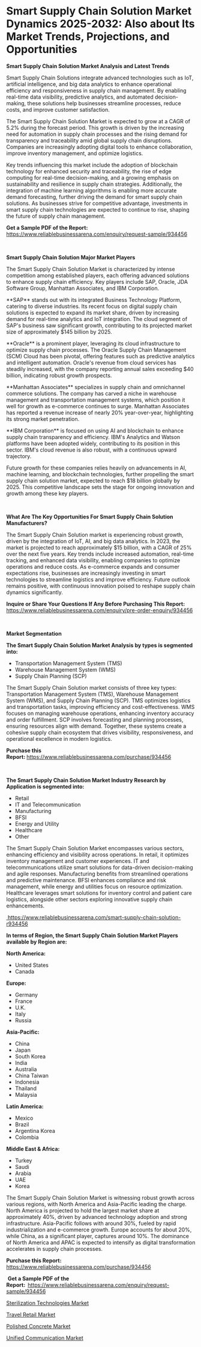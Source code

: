 <p><h1>Smart Supply Chain Solution Market Dynamics 2025-2032: Also about Its Market Trends, Projections, and Opportunities</h1></p><p><strong>Smart Supply Chain Solution Market Analysis and Latest Trends</strong></p>
<p><p>Smart Supply Chain Solutions integrate advanced technologies such as IoT, artificial intelligence, and big data analytics to enhance operational efficiency and responsiveness in supply chain management. By enabling real-time data visibility, predictive analytics, and automated decision-making, these solutions help businesses streamline processes, reduce costs, and improve customer satisfaction.</p><p>The Smart Supply Chain Solution Market is expected to grow at a CAGR of 5.2% during the forecast period. This growth is driven by the increasing need for automation in supply chain processes and the rising demand for transparency and traceability amid global supply chain disruptions. Companies are increasingly adopting digital tools to enhance collaboration, improve inventory management, and optimize logistics.</p><p>Key trends influencing this market include the adoption of blockchain technology for enhanced security and traceability, the rise of edge computing for real-time decision-making, and a growing emphasis on sustainability and resilience in supply chain strategies. Additionally, the integration of machine learning algorithms is enabling more accurate demand forecasting, further driving the demand for smart supply chain solutions. As businesses strive for competitive advantage, investments in smart supply chain technologies are expected to continue to rise, shaping the future of supply chain management.</p></p>
<p><strong>Get a Sample PDF of the Report:&nbsp;</strong> <a href="https://www.reliablebusinessarena.com/enquiry/request-sample/934456?utm_campaign=2004&utm_medium=2&utm_source=Github&utm_content=ia&utm_term=07032025&utm_id=smart-supply-chain-solution">https://www.reliablebusinessarena.com/enquiry/request-sample/934456</a></p>
<p>&nbsp;</p>
<p><strong>Smart Supply Chain Solution Major Market Players</strong></p>
<p><p>The Smart Supply Chain Solution Market is characterized by intense competition among established players, each offering advanced solutions to enhance supply chain efficiency. Key players include SAP, Oracle, JDA Software Group, Manhattan Associates, and IBM Corporation.</p><p>**SAP** stands out with its integrated Business Technology Platform, catering to diverse industries. Its recent focus on digital supply chain solutions is expected to expand its market share, driven by increasing demand for real-time analytics and IoT integration. The cloud segment of SAP's business saw significant growth, contributing to its projected market size of approximately $145 billion by 2025.</p><p>**Oracle** is a prominent player, leveraging its cloud infrastructure to optimize supply chain processes. The Oracle Supply Chain Management (SCM) Cloud has been pivotal, offering features such as predictive analytics and intelligent automation. Oracle's revenue from cloud services has steadily increased, with the company reporting annual sales exceeding $40 billion, indicating robust growth prospects.</p><p>**Manhattan Associates** specializes in supply chain and omnichannel commerce solutions. The company has carved a niche in warehouse management and transportation management systems, which position it well for growth as e-commerce continues to surge. Manhattan Associates has reported a revenue increase of nearly 20% year-over-year, highlighting its strong market penetration.</p><p>**IBM Corporation** is focused on using AI and blockchain to enhance supply chain transparency and efficiency. IBM's Analytics and Watson platforms have been adopted widely, contributing to its position in this sector. IBM's cloud revenue is also robust, with a continuous upward trajectory.</p><p>Future growth for these companies relies heavily on advancements in AI, machine learning, and blockchain technologies, further propelling the smart supply chain solution market, expected to reach $18 billion globally by 2025. This competitive landscape sets the stage for ongoing innovation and growth among these key players.</p></p>
<p>&nbsp;</p>
<p><strong>What Are The Key Opportunities For Smart Supply Chain Solution Manufacturers?</strong></p>
<p><p>The Smart Supply Chain Solution market is experiencing robust growth, driven by the integration of IoT, AI, and big data analytics. In 2023, the market is projected to reach approximately $15 billion, with a CAGR of 25% over the next five years. Key trends include increased automation, real-time tracking, and enhanced data visibility, enabling companies to optimize operations and reduce costs. As e-commerce expands and consumer expectations rise, businesses are increasingly investing in smart technologies to streamline logistics and improve efficiency. Future outlook remains positive, with continuous innovation poised to reshape supply chain dynamics significantly.</p></p>
<p><strong>Inquire or Share Your Questions If Any Before Purchasing This Report:</strong> <a href="https://www.reliablebusinessarena.com/enquiry/pre-order-enquiry/934456?utm_campaign=2004&utm_medium=2&utm_source=Github&utm_content=ia&utm_term=07032025&utm_id=smart-supply-chain-solution">https://www.reliablebusinessarena.com/enquiry/pre-order-enquiry/934456</a></p>
<p>&nbsp;</p>
<p><strong>Market Segmentation</strong></p>
<p><strong>The Smart Supply Chain Solution Market Analysis by types is segmented into:</strong></p>
<p><ul><li>Transportation Management System (TMS)</li><li>Warehouse Management System (WMS)</li><li>Supply Chain Planning (SCP)</li></ul></p>
<p><p>The Smart Supply Chain Solution market consists of three key types: Transportation Management System (TMS), Warehouse Management System (WMS), and Supply Chain Planning (SCP). TMS optimizes logistics and transportation tasks, improving efficiency and cost-effectiveness. WMS focuses on managing warehouse operations, enhancing inventory accuracy and order fulfillment. SCP involves forecasting and planning processes, ensuring resources align with demand. Together, these systems create a cohesive supply chain ecosystem that drives visibility, responsiveness, and operational excellence in modern logistics.</p></p>
<p><strong>Purchase this Report:&nbsp;</strong><a href="https://www.reliablebusinessarena.com/purchase/934456?utm_campaign=2004&utm_medium=2&utm_source=Github&utm_content=ia&utm_term=07032025&utm_id=smart-supply-chain-solution">https://www.reliablebusinessarena.com/purchase/934456</a></p>
<p>&nbsp;</p>
<p><strong>The Smart Supply Chain Solution Market Industry Research by Application is segmented into:</strong></p>
<p><ul><li>Retail</li><li>IT and Telecommunication</li><li>Manufacturing</li><li>BFSI</li><li>Energy and Utility</li><li>Healthcare</li><li>Other</li></ul></p>
<p><p>The Smart Supply Chain Solution Market encompasses various sectors, enhancing efficiency and visibility across operations. In retail, it optimizes inventory management and customer experiences. IT and telecommunications utilize smart solutions for data-driven decision-making and agile responses. Manufacturing benefits from streamlined operations and predictive maintenance. BFSI enhances compliance and risk management, while energy and utilities focus on resource optimization. Healthcare leverages smart solutions for inventory control and patient care logistics, alongside other sectors exploring innovative supply chain enhancements.</p></p>
<p><a href="https://www.reliablebusinessarena.com/smart-supply-chain-solution-r934456?utm_campaign=2004&utm_medium=2&utm_source=Github&utm_content=ia&utm_term=07032025&utm_id=smart-supply-chain-solution">&nbsp;https://www.reliablebusinessarena.com/smart-supply-chain-solution-r934456</a></p>
<p><strong>In terms of Region, the Smart Supply Chain Solution Market Players available by Region are:</strong></p>
<p>
    <p> <strong> North America: </strong>
        <ul>
            <li>United States</li>
            <li>Canada</li>
        </ul>
        </p> 
    <p> <strong> Europe: </strong>
        <ul>
            <li>Germany</li>
            <li>France</li>
            <li>U.K.</li>
            <li>Italy</li>
            <li>Russia</li>
        </ul>
        </p> 
    <p> <strong> Asia-Pacific: </strong>
        <ul>
            <li>China</li>
            <li>Japan</li>
            <li>South Korea</li>
            <li>India</li>
            <li>Australia</li>
            <li>China Taiwan</li>
            <li>Indonesia</li>
            <li>Thailand</li>
            <li>Malaysia</li>
        </ul>
        </p> 
    <p> <strong> Latin America: </strong>
        <ul>
            <li>Mexico</li>
            <li>Brazil</li>
            <li>Argentina Korea</li>
            <li>Colombia</li>
        </ul>
        </p> 
    <p> <strong> Middle East & Africa: </strong>
        <ul>
            <li>Turkey</li>
            <li>Saudi</li>
            <li>Arabia</li>
            <li>UAE</li>
            <li>Korea</li>
        </ul>
    </p>
    </p>
<p><p>The Smart Supply Chain Solution Market is witnessing robust growth across various regions, with North America and Asia-Pacific leading the charge. North America is projected to hold the largest market share at approximately 40%, driven by advanced technology adoption and strong infrastructure. Asia-Pacific follows with around 30%, fueled by rapid industrialization and e-commerce growth. Europe accounts for about 20%, while China, as a significant player, captures around 10%. The dominance of North America and APAC is expected to intensify as digital transformation accelerates in supply chain processes.</p></p>
<p><strong>Purchase this Report: </strong><a href="https://www.reliablebusinessarena.com/purchase/934456?utm_campaign=2004&utm_medium=2&utm_source=Github&utm_content=ia&utm_term=07032025&utm_id=smart-supply-chain-solution">https://www.reliablebusinessarena.com/purchase/934456</a></p>
<p>&nbsp;<strong>Get a Sample PDF of the Report:&nbsp;&nbsp;</strong><a href="https://www.reliablebusinessarena.com/enquiry/request-sample/934456?utm_campaign=2004&utm_medium=2&utm_source=Github&utm_content=ia&utm_term=07032025&utm_id=smart-supply-chain-solution">https://www.reliablebusinessarena.com/enquiry/request-sample/934456</a></p>
<p><strong></strong></p>
<p><p><a href="https://github.com/makzzochil/Market-Research-Report-List-1/blob/main/sterilization-technologies-market.md?utm_campaign=2004&utm_medium=2&utm_source=Github&utm_content=ia&utm_term=07032025&utm_id=smart-supply-chain-solution">Sterilization Technologies Market</a></p><p><a href="https://github.com/gitfwelday/Market-Research-Report-List-1/blob/main/travel-retail-market.md?utm_campaign=2004&utm_medium=2&utm_source=Github&utm_content=ia&utm_term=07032025&utm_id=smart-supply-chain-solution">Travel Retail Market</a></p><p><a href="https://github.com/globismark/Market-Research-Report-List-6/blob/main/polished-concrete-market.md?utm_campaign=2004&utm_medium=2&utm_source=Github&utm_content=ia&utm_term=07032025&utm_id=smart-supply-chain-solution">Polished Concrete Market</a></p><p><a href="https://github.com/prosalinda88/Market-Research-Report-List-7/blob/main/unified-communication-market.md?utm_campaign=2004&utm_medium=2&utm_source=Github&utm_content=ia&utm_term=07032025&utm_id=smart-supply-chain-solution">Unified Communication Market</a></p></p>